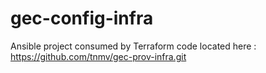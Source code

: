 # gec-config-infra

Ansible project consumed by Terraform code located here : https://github.com/tnmv/gec-prov-infra.git
